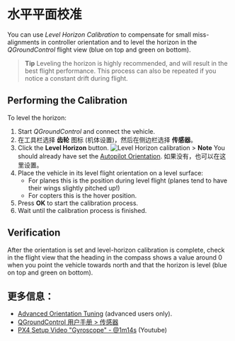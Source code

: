 # 水平平面校准

You can use *Level Horizon Calibration* to compensate for small miss-alignments in controller orientation and to level the horizon in the *QGroundControl* flight view (blue on top and green on bottom).

> **Tip** Leveling the horizon is highly recommended, and will result in the best flight performance. This process can also be repeated if you notice a constant drift during flight.

## Performing the Calibration

To level the horizon:

1. Start *QGroundControl* and connect the vehicle.
2. 在工具栏选择 **齿轮** 图标 (机体设置)，然后在侧边栏选择 **传感器**。
3. Click the **Level Horizon** button. ![Level Horizon calibration](../../images/qgc/setup/sensor_level_horizon.jpg) > **Note** You should already have set the [Autopilot Orientation](../config/flight_controller_orientation.md). 如果没有，也可以在这里设置。 
4. Place the vehicle in its level flight orientation on a level surface: 
    * For planes this is the position during level flight (planes tend to have their wings slightly pitched up!)
    * For copters this is the hover position.
5. Press **OK** to start the calibration process.
6. Wait until the calibration process is finished.

## Verification

After the orientation is set and level-horizon calibration is complete, check in the flight view that the heading in the compass shows a value around 0 when you point the vehicle towards north and that the horizon is level (blue on top and green on bottom).

## 更多信息：

* [Advanced Orientation Tuning](../advanced_config/advanced_flight_controller_orientation_leveling.md) (advanced users only).
* [QGroundControl 用户手册 > 传感器](https://docs.qgroundcontrol.com/en/SetupView/Sensors.html#level-horizon)
* [PX4 Setup Video "Gyroscope" - @1m14s](https://youtu.be/91VGmdSlbo4?t=1m14s) (Youtube)
